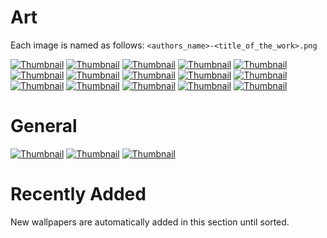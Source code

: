 # Art
Each image is named as follows: `<authors_name>-<title_of_the_work>.png`

[![Thumbnail](./thumbnails/art/alexandre_cabanel-fallen_angel.jpg)](./art/alexandre_cabanel-fallen_angel.png)
[![Thumbnail](./thumbnails/art/michelangelo-david.jpg)](./art/michelangelo-david.png)
[![Thumbnail](./thumbnails/art/pieter_bruegel-the_tower_of_babel.jpg)](./art/pieter_bruegel-the_tower_of_babel.png)
[![Thumbnail](./thumbnails/art/paul_rubens-the_fall_of_phaeton.jpg)](./art/paul_rubens-the_fall_of_phaeton.png)
[![Thumbnail](./thumbnails/art/paul_rubens-achilles_discovered_by_ulysses.jpg)](./art/paul_rubens-achilles_discovered_by_ulysses.png)
[![Thumbnail](./thumbnails/art/david-the_death_of_socrates.jpg)](./art/david-the_death_of_socrates.png)
[![Thumbnail](./thumbnails/art/domenico-the_rebuke_of_adam_and_eve.jpg)](./art/domenico-the_rebuke_of_adam_and_eve.png)
[![Thumbnail](./thumbnails/art/paul_rubens-the_fall_of_man.jpg)](./art/paul_rubens-the_fall_of_man.png)
[![Thumbnail](./thumbnails/art/paul_rubens-samson_and_delilah.jpg)](./art/paul_rubens-samson_and_delilah.png)
[![Thumbnail](./thumbnails/art/hermann_steinfurth-the_education_of_jupiter_on_mount_ida.jpg)](./art/hermann_steinfurth-the_education_of_jupiter_on_mount_ida.png)
[![Thumbnail](./thumbnails/art/ilya_repin-ivan_the_terrible_and_his_son_ivan.jpg)](./art/ilya_repin-ivan_the_terrible_and_his_son_ivan.png)
[![Thumbnail](./thumbnails/art/abraham_janssens-jupiter_rebuked_by_venus.jpg)](./art/abraham_janssens-jupiter_rebuked_by_venus.png)
[![Thumbnail](./thumbnails/art/michelangelo-the_creation_of_adam.jpg)](./art/michelangelo-the_creation_of_adam.png)
[![Thumbnail](./thumbnails/art/raphael-the_school_of_athens.jpg)](./art/raphael-the_school_of_athens.png)
[![Thumbnail](./thumbnails/art/sandro_botticell-the_birth_of_venus.jpg)](./art/sandro_botticell-the_birth_of_venus.png)

# General
[![Thumbnail](./thumbnails/general/001.jpg)](./general/001.png)
[![Thumbnail](./thumbnails/general/002.jpg)](./general/002.png)
[![Thumbnail](./thumbnails/general/003.jpg)](./general/003.png)

# Recently Added
New wallpapers are automatically added in this section until sorted.<br/>
